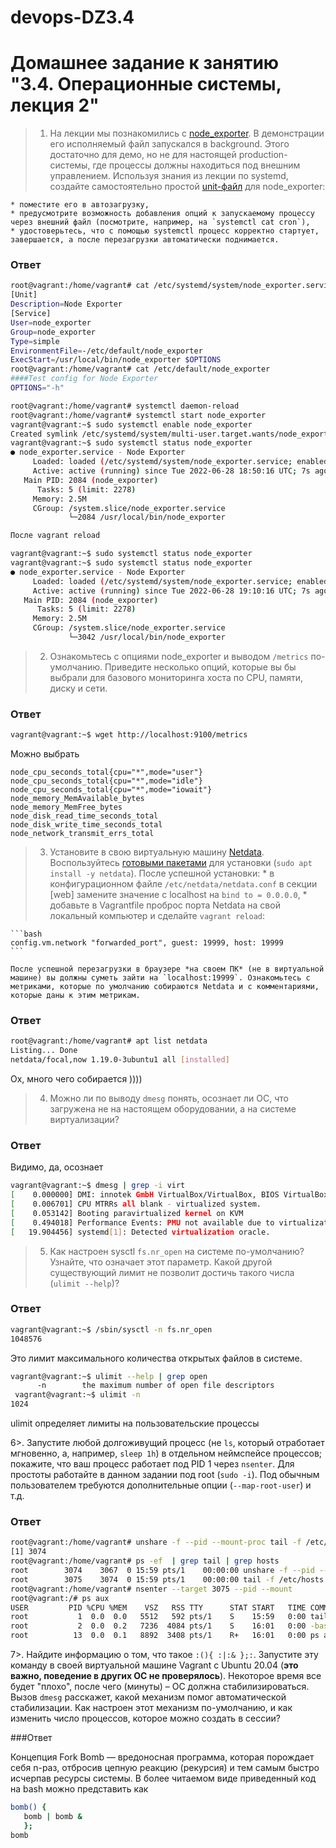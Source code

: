 # devops-DZ3.4
# Домашнее задание к занятию "3.4. Операционные системы, лекция 2"

>1. На лекции мы познакомились с [node_exporter](https://github.com/prometheus/node_exporter/releases). В демонстрации его исполняемый файл запускался в background. Этого достаточно для демо, но не для настоящей production-системы, где процессы должны находиться под внешним управлением. Используя знания из лекции по systemd, создайте самостоятельно простой [unit-файл](https://www.freedesktop.org/software/systemd/man/systemd.service.html) для node_exporter:

    * поместите его в автозагрузку,
    * предусмотрите возможность добавления опций к запускаемому процессу через внешний файл (посмотрите, например, на `systemctl cat cron`),
    * удостоверьтесь, что с помощью systemctl процесс корректно стартует, завершается, а после перезагрузки автоматически поднимается.
### Ответ
```bash
root@vagrant:/home/vagrant# cat /etc/systemd/system/node_exporter.service
[Unit]
Description=Node Exporter
[Service]
User=node_exporter
Group=node_exporter
Type=simple
EnvironmentFile=-/etc/default/node_exporter
ExecStart=/usr/local/bin/node_exporter $OPTIONS
root@vagrant:/home/vagrant# cat /etc/default/node_exporter
####Test config for Node Exporter
OPTIONS="-h"

root@vagrant:/home/vagrant# systemctl daemon-reload
root@vagrant:/home/vagrant# systemctl start node_exporter
vagrant@vagrant:~$ sudo systemctl enable node_exporter
Created symlink /etc/systemd/system/multi-user.target.wants/node_exporter.service → /etc/systemd/system/node_exporter.service.
vagrant@vagrant:~$ sudo systemctl status node_exporter
● node_exporter.service - Node Exporter
     Loaded: loaded (/etc/systemd/system/node_exporter.service; enabled; vendor preset: enabled)
     Active: active (running) since Tue 2022-06-28 18:50:16 UTC; 7s ago
   Main PID: 2084 (node_exporter)
      Tasks: 5 (limit: 2278)
     Memory: 2.5M
     CGroup: /system.slice/node_exporter.service
             └─2084 /usr/local/bin/node_exporter

После vagrant reload

vagrant@vagrant:~$ sudo systemctl status node_exporter
vagrant@vagrant:~$ sudo systemctl status node_exporter
● node_exporter.service - Node Exporter
     Loaded: loaded (/etc/systemd/system/node_exporter.service; enabled; vendor preset: enabled)
     Active: active (running) since Tue 2022-06-28 19:10:16 UTC; 7s ago
   Main PID: 2084 (node_exporter)
      Tasks: 5 (limit: 2278)
     Memory: 2.5M
     CGroup: /system.slice/node_exporter.service
             └─3042 /usr/local/bin/node_exporter
```
>2. Ознакомьтесь с опциями node_exporter и выводом `/metrics` по-умолчанию. Приведите несколько опций, которые вы бы выбрали для базового мониторинга хоста по CPU, памяти, диску и сети.
### Ответ
```bash
vagrant@vagrant:~$ wget http://localhost:9100/metrics

```
Можно выбрать
```
node_cpu_seconds_total{cpu="*",mode="user"}
node_cpu_seconds_total{cpu="*",mode="idle"} 
node_cpu_seconds_total{cpu="*",mode="iowait"}
node_memory_MemAvailable_bytes
node_memory_MemFree_bytes
node_disk_read_time_seconds_total
node_disk_write_time_seconds_total
node_network_transmit_errs_total
```

>3. Установите в свою виртуальную машину [Netdata](https://github.com/netdata/netdata). Воспользуйтесь [готовыми пакетами](https://packagecloud.io/netdata/netdata/install) для установки (`sudo apt install -y netdata`). После успешной установки:
    * в конфигурационном файле `/etc/netdata/netdata.conf` в секции [web] замените значение с localhost на `bind to = 0.0.0.0`,
    * добавьте в Vagrantfile проброс порта Netdata на свой локальный компьютер и сделайте `vagrant reload`:

    ```bash
    config.vm.network "forwarded_port", guest: 19999, host: 19999
    ```

    После успешной перезагрузки в браузере *на своем ПК* (не в виртуальной машине) вы должны суметь зайти на `localhost:19999`. Ознакомьтесь с метриками, которые по умолчанию собираются Netdata и с комментариями, которые даны к этим метрикам.
### Ответ

```bash
root@vagrant:/home/vagrant# apt list netdata
Listing... Done
netdata/focal,now 1.19.0-3ubuntu1 all [installed]
```
Ох, много чего собирается ))))

>4. Можно ли по выводу `dmesg` понять, осознает ли ОС, что загружена не на настоящем оборудовании, а на системе виртуализации?
### Ответ

Видимо, да, осознает
```bash
vagrant@vagrant:~$ dmesg | grep -i virt
[    0.000000] DMI: innotek GmbH VirtualBox/VirtualBox, BIOS VirtualBox 12/01/2006
[    0.006701] CPU MTRRs all blank - virtualized system.
[    0.053142] Booting paravirtualized kernel on KVM
[    0.494018] Performance Events: PMU not available due to virtualization, using software events only.
[   19.904456] systemd[1]: Detected virtualization oracle.
```

>5. Как настроен sysctl `fs.nr_open` на системе по-умолчанию? Узнайте, что означает этот параметр. Какой другой существующий лимит не позволит достичь такого числа (`ulimit --help`)?
### Ответ
```bash
vagrant@vagrant:~$ /sbin/sysctl -n fs.nr_open
1048576
```
Это лимит максимального количества открытых файлов в системе.


```bash
vagrant@vagrant:~$ ulimit --help | grep open
      -n        the maximum number of open file descriptors
 vagrant@vagrant:~$ ulimit -n
1024
```
 ulimit определяет лимиты на пользовательские процессы
              
6>. Запустите любой долгоживущий процесс (не `ls`, который отработает мгновенно, а, например, `sleep 1h`) в отдельном неймспейсе процессов; покажите, что ваш процесс работает под PID 1 через `nsenter`. Для простоты работайте в данном задании под root (`sudo -i`). Под обычным пользователем требуются дополнительные опции (`--map-root-user`) и т.д.
### Ответ
```bash
root@vagrant:/home/vagrant# unshare -f --pid --mount-proc tail -f /etc/hosts &
[1] 3074
root@vagrant:/home/vagrant# ps -ef  | grep tail | grep hosts
root        3074    3067  0 15:59 pts/1    00:00:00 unshare -f --pid --mount-proc tail -f /etc/hosts
root        3075    3074  0 15:59 pts/1    00:00:00 tail -f /etc/hosts
root@vagrant:/home/vagrant# nsenter --target 3075 --pid --mount
root@vagrant:/# ps aux
USER         PID %CPU %MEM    VSZ   RSS TTY      STAT START   TIME COMMAND
root           1  0.0  0.0   5512   592 pts/1    S    15:59   0:00 tail -f /etc/hosts
root           2  0.0  0.2   7236  4084 pts/1    S    16:01   0:00 -bash
root          13  0.0  0.1   8892  3408 pts/1    R+   16:01   0:00 ps aux
```

7>. Найдите информацию о том, что такое `:(){ :|:& };:`. Запустите эту команду в своей виртуальной машине Vagrant с Ubuntu 20.04 (**это важно, поведение в других ОС не проверялось**). Некоторое время все будет "плохо", после чего (минуты) – ОС должна стабилизироваться. Вызов `dmesg` расскажет, какой механизм помог автоматической стабилизации. Как настроен этот механизм по-умолчанию, и как изменить число процессов, которое можно создать в сессии?

###Ответ

Концепция Fork Bomb — вредоносная программа, которая порождает себя n-раз, отбросив цепную реакцию (рекурсия) и тем самым быстро исчерпав ресурсы системы.
В более читаемом виде приведенный код на bash можно представить как 
```bash
bomb() {
   bomb | bomb &
   };
bomb
```
